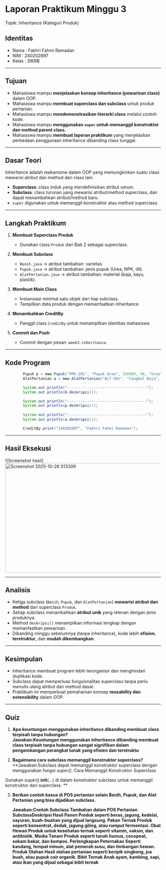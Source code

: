 # Laporan Praktikum Minggu 3
Topik: Inheritance (Kategori Produk)

## Identitas
- Nama  : Fakhri Fahmi Ramadan
- NIM   : 240202897
- Kelas : 3IKRB

---

## Tujuan
- Mahasiswa mampu **menjelaskan konsep inheritance (pewarisan class)** dalam OOP.  
- Mahasiswa mampu **membuat superclass dan subclass** untuk produk pertanian.  
- Mahasiswa mampu **mendemonstrasikan hierarki class** melalui contoh kode.  
- Mahasiswa mampu **menggunakan `super` untuk memanggil konstruktor dan method parent class**.  
- Mahasiswa mampu **membuat laporan praktikum** yang menjelaskan perbedaan penggunaan inheritance dibanding class tunggal.  

---

## Dasar Teori
Inheritance adalah mekanisme dalam OOP yang memungkinkan suatu class mewarisi atribut dan method dari class lain.  
- **Superclass**: class induk yang mendefinisikan atribut umum.  
- **Subclass**: class turunan yang mewarisi atribut/method superclass, dan dapat menambahkan atribut/method baru.  
- `super` digunakan untuk memanggil konstruktor atau method superclass.  

---

## Langkah Praktikum
1. **Membuat Superclass Produk**  
   - Gunakan class `Produk` dari Bab 2 sebagai superclass.  

2. **Membuat Subclass**  
   - `Benih.java` → atribut tambahan: varietas.  
   - `Pupuk.java` → atribut tambahan: jenis pupuk (Urea, NPK, dll).  
   - `AlatPertanian.java` → atribut tambahan: material (baja, kayu, plastik).  

3. **Membuat Main Class**  
   - Instansiasi minimal satu objek dari tiap subclass.  
   - Tampilkan data produk dengan memanfaatkan inheritance.  

4. **Menambahkan CreditBy**  
   - Panggil class `CreditBy` untuk menampilkan identitas mahasiswa.  

5. **Commit dan Push**  
   - Commit dengan pesan: `week3-inheritance`.  

---

## Kode Program
```java
        Pupuk p = new Pupuk("PPK-101", "Pupuk Urea", 350000, 40, "Urea");
        AlatPertanian a = new AlatPertanian("ALT-501", "Cangkul Baja", 90000, 15, "Baja");

        System.out.println("------------------------------------");
        System.out.println(b.deskripsi());

        System.out.println("------------------------------------");
        System.out.println(p.deskripsi());
        
        System.out.println("------------------------------------");
        System.out.println(a.deskripsi());

        CreditBy.print("240202897", "Fakhri Fahmi Ramadan");
```
---

## Hasil Eksekusi
![Screenshot hasil]<img width="946" height="354" alt="Screenshot 2025-10-26 013309" src="https://github.com/user-attachments/assets/894a3488-8c04-4350-b54a-e5a48b7630f2" />

---

## Analisis
- Ketiga subclass (`Benih`, `Pupuk`, dan `AlatPertanian`) **mewarisi atribut dan method** dari superclass `Produk`.  
- Setiap subclass menambahkan **atribut unik** yang relevan dengan jenis produknya.  
- Method `deskripsi()` menampilkan informasi lengkap dengan memanfaatkan pewarisan.  
- Dibanding minggu sebelumnya (tanpa inheritance), kode lebih **efisien**, **terstruktur**, dan **mudah dikembangkan**. 
---

## Kesimpulan
- Inheritance membuat program lebih terorganisir dan menghindari duplikasi kode.  
- Subclass dapat memperluas fungsionalitas superclass tanpa perlu menulis ulang atribut dan method dasar.  
- Praktikum ini memperkuat pemahaman konsep **reusability dan extensibility** dalam OOP.  
---

## Quiz
1. **Apa keuntungan menggunakan inheritance dibanding membuat class terpisah tanpa hubungan?**  
   **Jawaban:Keuntungan menggunakan inheritance dibanding membuat class terpisah tanpa hubungan sangat signifikan dalam pengembangan perangkat lunak yang efisien dan terstruktu**  

2. **Bagaimana cara subclass memanggil konstruktor superclass?**  
   **Jawaban:Subclass dapat memanggil konstruktor superclass dengan menggunakan fungsi *super()*. Cara Memanggil Konstruktor Superclass

Gunakan super().__init__(...) di dalam konstruktor subclass untuk memanggil konstruktor dari superclass.
** 

3. **Berikan contoh kasus di POS pertanian selain Benih, Pupuk, dan Alat Pertanian yang bisa dijadikan subclass.**  

   **Jawaban:Contoh Subclass Tambahan dalam POS Pertanian
SubclassDeskripsi Hasil Panen Produk seperti beras, jagung, kedelai, sayuran, buah-buahan yang dijual langsung. Pakan Ternak Produk seperti konsentrat, dedak, jagung giling, atau rumput fermentasi. Obat Hewan Produk untuk kesehatan ternak seperti vitamin, vaksin, dan antibiotik. Media Tanam Produk seperti tanah humus, cocopeat, sekam bakar, dan kompos. Perlengkapan Peternakan Seperti kandang, tempat minum, alat pemerah susu, dan timbangan hewan. Produk Olahan Hasil olahan pertanian seperti keripik singkong, jus buah, atau pupuk cair organik. Bibit Ternak Anak ayam, kambing, sapi, atau ikan yang dijual sebagai bibit ternak** 
